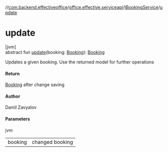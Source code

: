 //[com.backend.effectiveoffice](../../../index.md)/[office.effective.serviceapi](../index.md)/[IBookingService](index.md)/[update](update.md)

# update

[jvm]\
abstract fun [update](update.md)(booking: [Booking](../../office.effective.model/-booking/index.md)): [Booking](../../office.effective.model/-booking/index.md)

Updates a given booking. Use the returned model for further operations

#### Return

[Booking](../../office.effective.model/-booking/index.md) after change saving

#### Author

Daniil Zavyalov

#### Parameters

jvm

| | |
|---|---|
| booking | changed booking |
